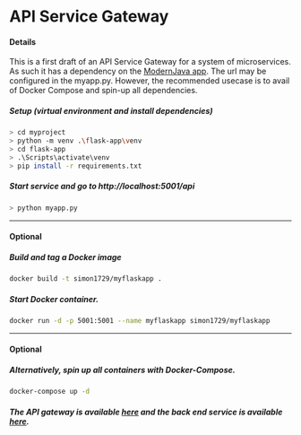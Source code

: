 # API Service Gateway

#### Details
This is a first draft of an API Service Gateway for a system of microservices. As such it has a dependency on the [ModernJava app](https://github.com/CodePeeler/modernjava.git). The url may be configured in the myapp.py. However, the recommended usecase is to avail of Docker Compose and spin-up all dependencies.

##### Setup (virtual environment and install dependencies)
```bash
> cd myproject
> python -m venv .\flask-app\venv
> cd flask-app
> .\Scripts\activate\venv
> pip install -r requirements.txt
```

##### Start service and go to http://localhost:5001/api
```bash
> python myapp.py
```

___


#### Optional 
##### Build and tag a Docker image
```bash
docker build -t simon1729/myflaskapp .
```

##### Start Docker container.
```bash
docker run -d -p 5001:5001 --name myflaskapp simon1729/myflaskapp
```

___


#### Optional
##### Alternatively, spin up all containers with Docker-Compose.
```bash
docker-compose up -d
```

##### The API gateway is available [here](http://localhost:5001/api) and the back end service is available [here](http://localhost:8888/swagger-ui.html#/).

